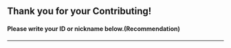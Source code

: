 ## Thank you for your Contributing!



#### Please write your ID or nickname below.(Recommendation)

---



